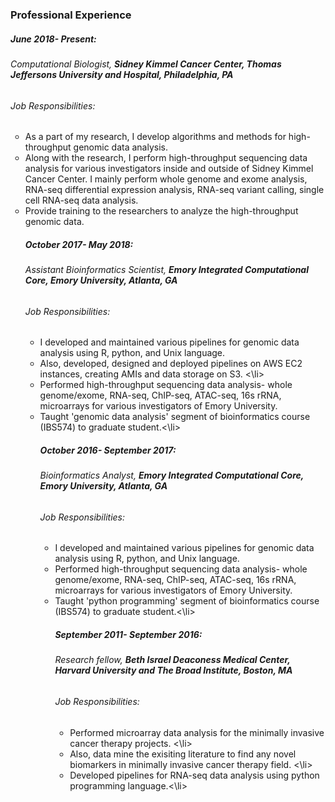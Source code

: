 ### Professional Experience

##### June 2018- Present:
###### *Computational Biologist,* *__Sidney Kimmel Cancer Center, Thomas Jeffersons University and Hospital, Philadelphia, PA__*

###### Job Responsibilities:
<ul type="circle">
    <li> As a part of my research, I develop algorithms and methods for high-throughput genomic data analysis. </li>
    <li> Along with the research, I perform high-throughput sequencing data analysis for various investigators inside and outside of Sidney Kimmel Cancer Center. I mainly perform whole genome and exome analysis, RNA-seq differential expression analysis, RNA-seq variant calling, single cell RNA-seq data analysis. </li>
    <li> Provide training to the researchers to analyze the high-throughput genomic data. </li>

##### October 2017- May 2018:
###### *Assistant Bioinformatics Scientist,* *__Emory Integrated Computational Core, Emory University, Atlanta, GA__*

###### Job Responsibilities:
<ul type="circle">
    <li> I developed and maintained various pipelines for genomic data analysis using R, python, and Unix language. </li>
    <li> Also, developed, designed and deployed pipelines on AWS EC2 instances, creating AMIs and data storage on S3. <\li>
    <li> Performed high-throughput sequencing data analysis- whole genome/exome, RNA-seq, ChIP-seq, ATAC-seq, 16s rRNA, microarrays for various investigators of Emory University. </li>
    <li> Taught 'genomic data analysis' segment of bioinformatics course (IBS574) to graduate student.<\li>

##### October 2016- September 2017:
###### *Bioinformatics Analyst,* *__Emory Integrated Computational Core, Emory University, Atlanta, GA__*

###### Job Responsibilities:
<ul type="circle">
    <li> I developed and maintained various pipelines for genomic data analysis using R, python, and Unix language. </li>
    <li> Performed high-throughput sequencing data analysis- whole genome/exome, RNA-seq, ChIP-seq, ATAC-seq, 16s rRNA, microarrays for various investigators of Emory University. </li>
    <li> Taught 'python programming' segment of bioinformatics course (IBS574) to graduate student.<\li>

##### September 2011- September 2016:
###### *Research fellow,* *__Beth Israel Deaconess Medical Center, Harvard University and The Broad Institute, Boston, MA__*

###### Job Responsibilities:
<ul type="circle">
    <li> Performed microarray data analysis for the minimally invasive cancer therapy projects. <\li>
    <li> Also, data mine the exisiting literature to find any novel biomarkers in minimally invasive cancer therapy field. <\li>
    <li> Developed pipelines for RNA-seq data analysis using python programming language.<\li>